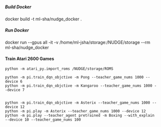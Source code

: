 
##### Build Docker
docker build -t ml-sha/nudge_docker .

##### Run Docker
docker run --gpus all -it -v /home/ml-jsha/storage:/NUDGE/storage --rm ml-sha/nudge_docker

#### Train Atari 2600 Games

``` 
python -m atari_py.import_roms /NUDGE/storage/ROMS

```

``` 
python -m pi.train_dqn_objctive -m Pong --teacher_game_nums 1000 --device 6
python -m pi.train_dqn_objctive -m Kangaroo --teacher_game_nums 1000 --device 7


python -m pi.train_dqn_objctive -m Asterix --teacher_game_nums 1000 --device 12
python -m pi.play -m Asterix --teacher_game_nums 1000 --device 12
python -m pi.play --teacher_agent pretrained -m Boxing --with_explain --device 10 --teacher_game_nums 100
```